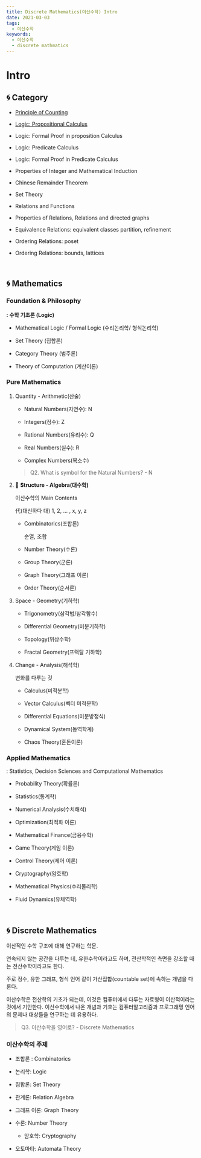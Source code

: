 ```yaml
---
title: Discrete Mathematics(이산수학) Intro
date: 2021-03-03
tags:
  - 이산수학
keywords:
  - 이산수학
  - discrete mathmatics
---
```


# Intro

## 🌀 Category

- [Principle of Counting]()

- [Logic: Propositional Calculus]()

- Logic: Formal Proof in proposition Calculus
- Logic: Predicate Calculus
- Logic: Formal Proof in Predicate Calculus

- Properties of Integer and Mathematical Induction
- Chinese Remainder Theorem
- Set Theory

- Relations and Functions
- Properties of Relations, Relations and directed graphs
- Equivalence Relations: equivalent classes partition, refinement

- Ordering Relations: poset
- Ordering Relations: bounds, lattices

<br/>

## 🌀 Mathematics

### Foundation & Philosophy

**: 수학 기초론 (Logic)**

- Mathematical Logic / Formal Logic (수리논리학/ 형식논리학)

- Set Theory (집합론)

- Category Theory (범주론)

- Theory of Computation (계산이론)


### Pure Mathematics
1. Quantity - Arithmetic(산술)
    
    - Natural Numbers(자연수): N
    
    - Integers(정수): Z
    
    - Rational Numbers(유리수): Q
    
    - Real Numbers(실수): R
    
    - Complex Numbers(복소수)

    > Q2. What is symbol for the Natural Numbers? - N


2. 🌟 **Structure - Algebra(대수학)**

    이산수학의 Main Contents

    代(대신하다 대) 1, 2, ... , x, y, z

    - Combinatorics(조합론)

        순열, 조합
    
    - Number Theory(수론)

    - Group Theory(군론)

    - Graph Theory(그래프 이론)

    - Order Theory(순서론)

3. Space - Geometry(기하학)

    - Trigonometry(삼각법/삼각함수)

    - Differential Geometry(미분기하학)

    - Topology(위상수학)

    - Fractal Geometry(프랙탈 기하학)


4. Change - Analysis(해석학)

    변화를 다루는 것

    - Calculus(미적분학)

    - Vector Calculus(벡터 미적분학)

    - Differential Equations(미분방정식)

    - Dynamical System(동역학계)

    - Chaos Theory(혼돈이론)


### Applied Mathematics

: Statistics, Decision Sciences and Computational Mathematics

- Probability Theory(확률론)

- Statistics(통계학)

- Numerical Analysis(수치해석)

- Optimization(최적화 이론)

- Mathematical Finance(금융수학)

- Game Theory(게임 이론)

- Control Theory(제어 이론)

- Cryptography(암호학)

- Mathematical Physics(수리물리학)

- Fluid Dynamics(유체역학)

<br/>

## 🌀 Discrete Mathematics

이산적인 수학 구조에 대해 연구하는 학문.

연속되지 않는 공간을 다루는 데, 유한수학이라고도 하며, 전산학적인 측면을 강조할 때는 전산수학이라고도 한다.

주로 정수, 유한 그래프, 형식 언어 같이 가산집합(countable set)에 속하는 개념을 다룬다.

이산수학은 전산학의 기초가 되는데, 이것은 컴퓨터에서 다루는 자료형이 이산적이라는 것에서 기안한다. 이산수학에서 나온 개념과 기호는 컴퓨터알고리즘과 프로그래밍 언어의 문제나 대상들을 연구하는 데 유용하다.

> Q3. 이산수학을 영어로? - Discrete Mathematics

### 이산수학의 주제

- 조합론 : Combinatorics

- 논리학: Logic

- 집합론: Set Theory

- 관계론: Relation Algebra

- 그래프 이론: Graph Theory

- 수론: Number Theory
    - 암호학: Cryptography

- 오토마타: Automata Theory